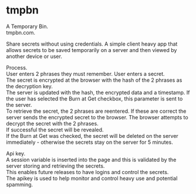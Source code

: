# tmpbn
A Temporary Bin.  
tmpbn.com. 

Share secrets without using credentials.
A simple client heavy app that allows secrets to be saved temporarily on a server and then viewed by another device or user.  

Process.  
User enters 2 phrases they must remember. 
User enters a secret.  
The secret is encrypted at the browser with the hash of the 2 phrases as the decryption key.  
The server is updated with the hash, the encrypted data and a timestamp.
If the user has selected the Burn at Get checkbox, this parameter is sent to the server.  
To retrieve the secret, the 2 phrases are reentered. If these are correct the server sends the encrypted secret to the browser.
The browser attempts to decrypt the secret with the 2 phrases.  
If successful the secret will be revealed.  
If the Burn at Get was checked, the secret will be deleted on the server immediately - otherwise the secrets stay on the server for 5 minutes.

Api key.  
A session variable is inserted into the page and this is validated by the server storing and retrieving the secrets.  
This enables future releases to have logins and control the secrets.  
The apikey is used to help monitor and control heavy use and potential spamming.  
